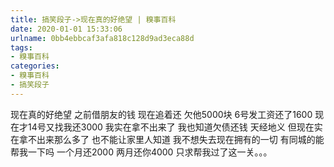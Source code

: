 ```yaml
---
title: 搞笑段子->现在真的好绝望 | 糗事百科
date: 2020-01-01 15:33:06
urlname: 0bb4ebbcaf3afa818c128d9ad3eca88d
tags: 
- 糗事百科
categories:
- 糗事百科
- 搞笑段子
---
```

现在真的好绝望 之前借朋友的钱 现在追着还 欠他5000块 6号发工资还了1600 现在才14号又找我还3000 我实在拿不出来了 我也知道欠债还钱 天经地义 但现在实在拿不出来那么多了 也不能让家里人知道 我不想失去现在拥有的一切 有同城的能帮我一下吗 一个月还2000 两月还你4000 只求帮我过了这一关。。。


